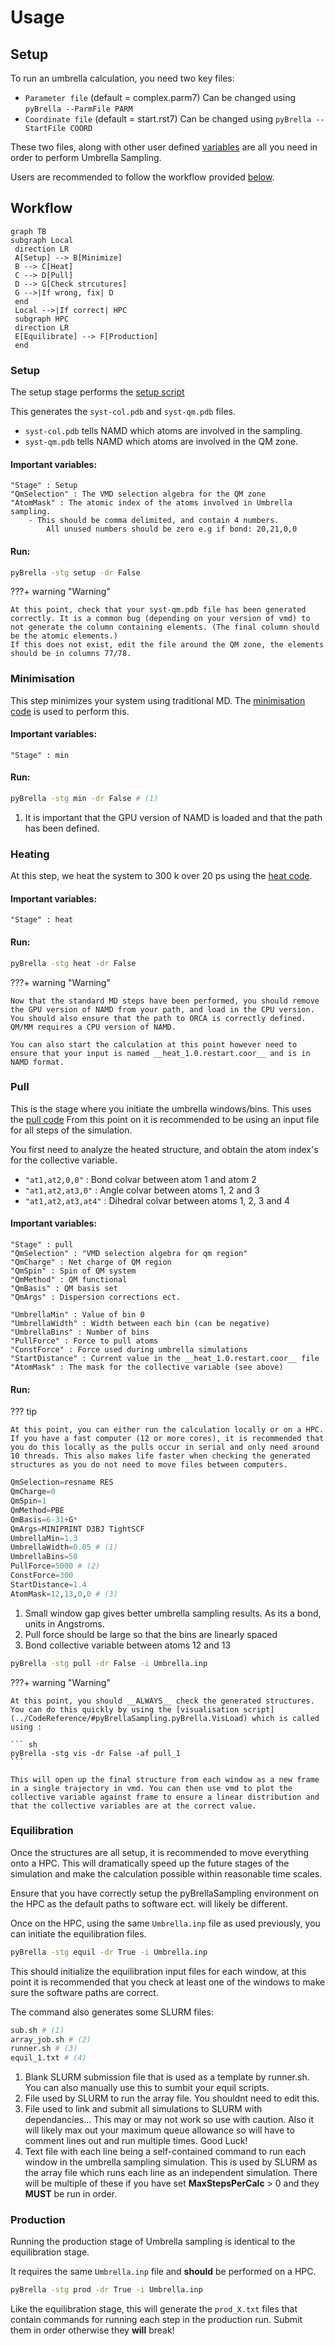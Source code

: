 # Usage
## Setup

To run an umbrella calculation, you need two key files: 

* `Parameter file` (default = complex.parm7) Can be changed using `pyBrella --ParmFile PARM`
* `Coordinate file` (default = start.rst7) Can be changed using `pyBrella --StartFile COORD`


These two files, along with other user defined [variables](#UserInputs) are all you need in order to perform Umbrella Sampling. 

Users are recommended to follow the workflow provided [below](#workflow).

## Workflow

``` mermaid
graph TB
subgraph Local
 direction LR
 A[Setup] --> B[Minimize]
 B --> C[Heat]
 C --> D[Pull]
 D --> G[Check strcutures]
 G -->|If wrong, fix| D
 end
 Local -->|If correct| HPC
 subgraph HPC
 direction LR
 E[Equilibrate] --> F[Production]
 end
```

### Setup
The setup stage performs the [setup script](../CodeReference/#pyBrellaSampling.pyBrella.setup)

This generates the `syst-col.pdb` and `syst-qm.pdb` files.

* `syst-col.pdb`  tells NAMD which atoms are involved in the sampling.
* `syst-qm.pdb` tells NAMD which atoms are involved in the QM zone.

#### Important variables:
    "Stage" : Setup
    "QmSelection" : The VMD selection algebra for the QM zone
    "AtomMask" : The atomic index of the atoms involved in Umbrella sampling. 
        - This should be comma delimited, and contain 4 numbers. 
            All unused numbers should be zero e.g if bond: 20,21,0,0

#### Run:
```sh title="Running the setup"
pyBrella -stg setup -dr False 
```

???+ warning "Warning"

    At this point, check that your syst-qm.pdb file has been generated correctly. It is a common bug (depending on your version of vmd) to not generate the column containing elements. (The final column should be the atomic elements.)
    If this does not exist, edit the file around the QM zone, the elements should be in columns 77/78.

### Minimisation

This step minimizes your system using traditional MD. The [minimisation code](../CodeReference/#pyBrellaSampling.pyBrella.min) is used to perform this.

#### Important variables:
    
    "Stage" : min

#### Run:

```sh title="Running a minimisation"
pyBrella -stg min -dr False # (1)
```

1. It is important that the GPU version of NAMD is loaded and that the path has been defined.

### Heating

At this step, we heat the system to 300 k over 20 ps using the [heat code](../CodeReference/#pyBrellaSampling.pyBrella.heat). 

#### Important variables:
    
    "Stage" : heat

#### Run:

```sh title="Heating the system"
pyBrella -stg heat -dr False
```

???+ warning "Warning"

    Now that the standard MD steps have been performed, you should remove the GPU version of NAMD from your path, and load in the CPU version. You should also ensure that the path to ORCA is correctly defined. QM/MM requires a CPU version of NAMD. 

    You can also start the calculation at this point however need to ensure that your input is named __heat_1.0.restart.coor__ and is in NAMD format.

### Pull

This is the stage where you initiate the umbrella windows/bins. This uses the [pull code](../CodeReference/#pyBrellaSampling.pyBrella.pull) From this point on it is recommended to be using an input file for all steps of the simulation. 

You first need to analyze the heated structure, and obtain the atom index's for the collective variable.

* `"at1,at2,0,0"` : Bond colvar between atom 1 and atom 2
* `"at1,at2,at3,0"` : Angle colvar between atoms 1, 2 and 3
* `"at1,at2,at3,at4"` : Dihedral colvar between atoms 1, 2, 3 and 4 

#### Important variables:
    
    "Stage" : pull
    "QmSelection" : "VMD selection algebra for qm region"
    "QmCharge" : Net charge of QM region
    "QmSpin" : Spin of QM system
    "QmMethod" : QM functional
    "QmBasis" : QM basis set
    "QmArgs" : Dispersion corrections ect. 
    
    "UmbrellaMin" : Value of bin 0
    "UmbrellaWidth" : Width between each bin (can be negative)
    "UmbrellaBins" : Number of bins
    "PullForce" : Force to pull atoms
    "ConstForce" : Force used during umbrella simulations
    "StartDistance" : Current value in the __heat_1.0.restart.coor__ file
    "AtomMask" : The mask for the collective variable (see above)

#### Run: 

??? tip 

    At this point, you can either run the calculation locally or on a HPC. If you have a fast computer (12 or more cores), it is recommended that you do this locally as the pulls occur in serial and only need around 10 threads. This also makes life faster when checking the generated structures as you do not need to move files between computers.

``` py title="Umbrella.inp"
QmSelection=resname RES
QmCharge=0
QmSpin=1
QmMethod=PBE
QmBasis=6-31+G*
QmArgs=MINIPRINT D3BJ TightSCF
UmbrellaMin=1.3
UmbrellaWidth=0.05 # (1)
UmbrellaBins=50
PullForce=5000 # (2)
ConstForce=300
StartDistance=1.4
AtomMask=12,13,0,0 # (3)
```

1. Small window gap gives better umbrella sampling results. As its a bond, units in Angstroms.
2. Pull force should be large so that the bins are linearly spaced
3. Bond collective variable between atoms 12 and 13

``` sh title="Generating windows"
pyBrella -stg pull -dr False -i Umbrella.inp
```

???+ warning "Warning"

    At this point, you should __ALWAYS__ check the generated structures. You can do this quickly by using the [visualisation script](../CodeReference/#pyBrellaSampling.pyBrella.VisLoad) which is called using :
    
    ``` sh 
    pyBrella -stg vis -dr False -af pull_1
    ```

    This will open up the final structure from each window as a new frame in a single trajectory in vmd. You can then use vmd to plot the collective variable against frame to ensure a linear distribution and that the collective variables are at the correct value.

### Equilibration

Once the structures are all setup, it is recommended to move everything onto a HPC. This will dramatically speed up the future stages of the simulation and make the calculation possible within reasonable time scales. 

Ensure that you have correctly setup the pyBrellaSampling environment on the HPC as the default paths to software ect. will likely be different.

Once on the HPC, using the same `Umbrella.inp` file as used previously, you can initiate the equilibration files.

``` sh title="Setting up equilibration"
pyBrella -stg equil -dr True -i Umbrella.inp
```

This should initialize the equilibration input files for each window, at this point it is recommended that you check at least one of the windows to make sure the software paths are correct.

The command also generates some SLURM files:

``` sh 
sub.sh # (1)
array_job.sh # (2)
runner.sh # (3)
equil_1.txt # (4)
```

1. Blank SLURM submission file that is used as a template by runner.sh. You can also manually use this to sumbit your equil scripts.
2. File used by SLURM to run the array file. You shouldnt need to edit this.
3. File used to link and submit all simulations to SLURM with dependancies... This may or may not work so use with caution. Also it will likely max out your maximum queue allowance so will have to comment lines out and run multiple times. Good Luck! 
4. Text file with each line being a self-contained command to run each window in the umbrella sampling simulation. This is used by SLURM as the array file which runs each line as an independent simulation. There will be multiple of these if you have set __MaxStepsPerCalc__ > 0 and they __MUST__ be run in order. 

### Production

Running the production stage of Umbrella sampling is identical to the equilibration stage. 

It requires the same `Umbrella.inp` file and __should__ be performed on a HPC. 

``` sh title="Setting up production"
pyBrella -stg prod -dr True -i Umbrella.inp
```

Like the equilibration stage, this will generate the `prod_X.txt` files that contain commands for running each step in the production run. Submit them in order otherwise they __will__ break!